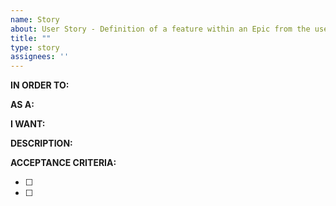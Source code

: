 ```yaml
---
name: Story
about: User Story - Definition of a feature within an Epic from the user's perspective
title: ""
type: story
assignees: ''
---
```


**IN ORDER TO:**  
<!-- Goal this story supports -->

**AS A:**  
<!-- User role -->

**I WANT:**  
<!-- Feature or capability desired -->

**DESCRIPTION:**  
<!-- Short summary of the feature -->

**ACCEPTANCE CRITERIA:**  
<!-- List rules and examples that need to pass -->
- [ ]
- [ ]